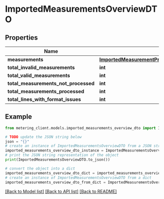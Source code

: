 # ImportedMeasurementsOverviewDTO


## Properties

Name | Type | Description | Notes
------------ | ------------- | ------------- | -------------
**measurements** | [**ImportedMeasurementProcessingResultDTOPagedResponseModelDTO**](ImportedMeasurementProcessingResultDTOPagedResponseModelDTO.md) |  | [optional] 
**total_invalid_measurements** | **int** |  | [optional] 
**total_valid_measurements** | **int** |  | [optional] 
**total_measurements_not_processed** | **int** |  | [optional] 
**total_measurements_processed** | **int** |  | [optional] 
**total_lines_with_format_issues** | **int** |  | [optional] 

## Example

```python
from metering_client.models.imported_measurements_overview_dto import ImportedMeasurementsOverviewDTO

# TODO update the JSON string below
json = "{}"
# create an instance of ImportedMeasurementsOverviewDTO from a JSON string
imported_measurements_overview_dto_instance = ImportedMeasurementsOverviewDTO.from_json(json)
# print the JSON string representation of the object
print(ImportedMeasurementsOverviewDTO.to_json())

# convert the object into a dict
imported_measurements_overview_dto_dict = imported_measurements_overview_dto_instance.to_dict()
# create an instance of ImportedMeasurementsOverviewDTO from a dict
imported_measurements_overview_dto_from_dict = ImportedMeasurementsOverviewDTO.from_dict(imported_measurements_overview_dto_dict)
```
[[Back to Model list]](../README.md#documentation-for-models) [[Back to API list]](../README.md#documentation-for-api-endpoints) [[Back to README]](../README.md)


